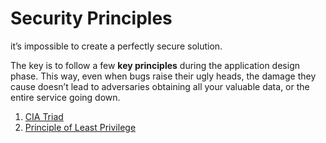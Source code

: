 # Security Principles

it’s impossible to create a perfectly secure solution.

The key is to follow a few **key principles** during the application design phase. This way, even when bugs raise their ugly heads, the damage they cause doesn’t lead to adversaries obtaining all your valuable data, or the entire service going down.

1. [CIA Triad](./cia-triad.md)
2. [Principle of Least Privilege](./least-privilege.md)
